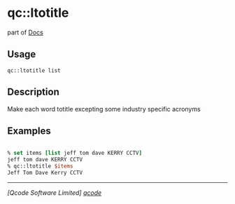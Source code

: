 qc::ltotitle
============

part of [Docs](../index.md)

Usage
-----
`
        qc::ltotitle list
    `

Description
-----------
Make each word totitle excepting some industry specific acronyms

Examples
--------
```tcl

% set items [list jeff tom dave KERRY CCTV]
jeff tom dave KERRY CCTV
% qc::ltotitle $items
Jeff Tom Dave Kerry CCTV
```

----------------------------------
*[Qcode Software Limited] [qcode]*

[qcode]: http://www.qcode.co.uk "Qcode Software"